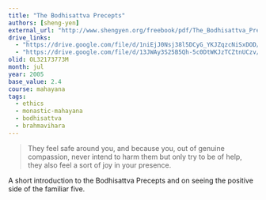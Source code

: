 ```yaml
---
title: "The Bodhisattva Precepts"
authors: [sheng-yen]
external_url: "http://www.shengyen.org/freebook/pdf/The_Bodhisattva_Precepts_Directions_to_Buddhahood.pdf"
drive_links:
  - "https://drive.google.com/file/d/1niEjJ0Nsj38l5DCyG_YKJZqzcNiSxDOD/view?usp=drivesdk"
  - "https://drive.google.com/file/d/13JWAy3S25B5Qh-5c0DtWKJzTCZtnUCzv/view?usp=drivesdk"
olid: OL32173773M
month: jul
year: 2005
base_value: 2.4
course: mahayana
tags:
  - ethics
  - monastic-mahayana
  - bodhisattva
  - brahmavihara
---
```


> They feel safe around you, and because you, out of genuine compassion, never intend to harm them but only try to be of help, they also feel a sort of joy in your presence.

A short introduction to the Bodhisattva Precepts and on seeing the positive side of the familiar five.
